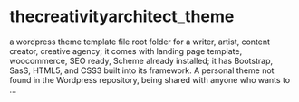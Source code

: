 # thecreativityarchitect_theme
a wordpress theme template file root folder for a writer, artist, content creator, creative agency; it comes with landing page template, woocommerce, SEO ready, Scheme already installed; it has Bootstrap, SasS, HTML5, and CSS3 built into its framework. A personal theme not found in the Wordpress repository, being shared with anyone who wants to … 
